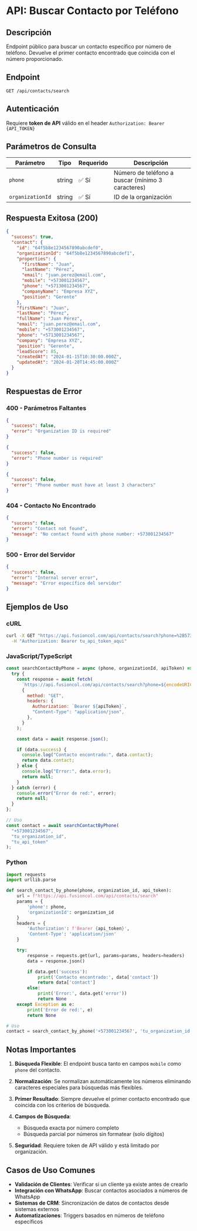 # API: Buscar Contacto por Teléfono

## Descripción

Endpoint público para buscar un contacto específico por número de teléfono. Devuelve el primer contacto encontrado que coincida con el número proporcionado.

## Endpoint

```
GET /api/contacts/search
```

## Autenticación

Requiere **token de API** válido en el header `Authorization: Bearer {API_TOKEN}`

## Parámetros de Consulta

| Parámetro        | Tipo   | Requerido | Descripción                                       |
| ---------------- | ------ | --------- | ------------------------------------------------- |
| `phone`          | string | ✅ Sí     | Número de teléfono a buscar (mínimo 3 caracteres) |
| `organizationId` | string | ✅ Sí     | ID de la organización                             |

## Respuesta Exitosa (200)

```json
{
  "success": true,
  "contact": {
    "id": "64f5b8e1234567890abcdef0",
    "organizationId": "64f5b8e1234567890abcdef1",
    "properties": {
      "firstName": "Juan",
      "lastName": "Pérez",
      "email": "juan.perez@email.com",
      "mobile": "+573001234567",
      "phone": "+5713001234567",
      "companyName": "Empresa XYZ",
      "position": "Gerente"
    },
    "firstName": "Juan",
    "lastName": "Pérez",
    "fullName": "Juan Pérez",
    "email": "juan.perez@email.com",
    "mobile": "+573001234567",
    "phone": "+5713001234567",
    "company": "Empresa XYZ",
    "position": "Gerente",
    "leadScore": 85,
    "createdAt": "2024-01-15T10:30:00.000Z",
    "updatedAt": "2024-01-20T14:45:00.000Z"
  }
}
```

## Respuestas de Error

### 400 - Parámetros Faltantes

```json
{
  "success": false,
  "error": "Organization ID is required"
}
```

```json
{
  "success": false,
  "error": "Phone number is required"
}
```

```json
{
  "success": false,
  "error": "Phone number must have at least 3 characters"
}
```

### 404 - Contacto No Encontrado

```json
{
  "success": false,
  "error": "Contact not found",
  "message": "No contact found with phone number: +573001234567"
}
```

### 500 - Error del Servidor

```json
{
  "success": false,
  "error": "Internal server error",
  "message": "Error específico del servidor"
}
```

## Ejemplos de Uso

### cURL

```bash
curl -X GET "https://api.fusioncol.com/api/contacts/search?phone=%2B573001234567&organizationId=64f5b8e1234567890abcdef1" \
  -H "Authorization: Bearer tu_api_token_aqui"
```

### JavaScript/TypeScript

```javascript
const searchContactByPhone = async (phone, organizationId, apiToken) => {
  try {
    const response = await fetch(
      `https://api.fusioncol.com/api/contacts/search?phone=${encodeURIComponent(phone)}&organizationId=${organizationId}`,
      {
        method: "GET",
        headers: {
          Authorization: `Bearer ${apiToken}`,
          "Content-Type": "application/json",
        },
      }
    );

    const data = await response.json();

    if (data.success) {
      console.log("Contacto encontrado:", data.contact);
      return data.contact;
    } else {
      console.log("Error:", data.error);
      return null;
    }
  } catch (error) {
    console.error("Error de red:", error);
    return null;
  }
};

// Uso
const contact = await searchContactByPhone(
  "+573001234567",
  "tu_organization_id",
  "tu_api_token"
);
```

### Python

```python
import requests
import urllib.parse

def search_contact_by_phone(phone, organization_id, api_token):
    url = f"https://api.fusioncol.com/api/contacts/search"
    params = {
        'phone': phone,
        'organizationId': organization_id
    }
    headers = {
        'Authorization': f'Bearer {api_token}',
        'Content-Type': 'application/json'
    }

    try:
        response = requests.get(url, params=params, headers=headers)
        data = response.json()

        if data.get('success'):
            print('Contacto encontrado:', data['contact'])
            return data['contact']
        else:
            print('Error:', data.get('error'))
            return None
    except Exception as e:
        print('Error de red:', e)
        return None

# Uso
contact = search_contact_by_phone('+573001234567', 'tu_organization_id', 'tu_api_token')
```

## Notas Importantes

1. **Búsqueda Flexible**: El endpoint busca tanto en campos `mobile` como `phone` del contacto.

2. **Normalización**: Se normalizan automáticamente los números eliminando caracteres especiales para búsquedas más flexibles.

3. **Primer Resultado**: Siempre devuelve el primer contacto encontrado que coincida con los criterios de búsqueda.

4. **Campos de Búsqueda**:

   - Búsqueda exacta por número completo
   - Búsqueda parcial por números sin formatear (solo dígitos)

5. **Seguridad**: Requiere token de API válido y está limitado por organización.

## Casos de Uso Comunes

- **Validación de Clientes**: Verificar si un cliente ya existe antes de crearlo
- **Integración con WhatsApp**: Buscar contactos asociados a números de WhatsApp
- **Sistemas de CRM**: Sincronización de datos de contactos desde sistemas externos
- **Automatizaciones**: Triggers basados en números de teléfono específicos




